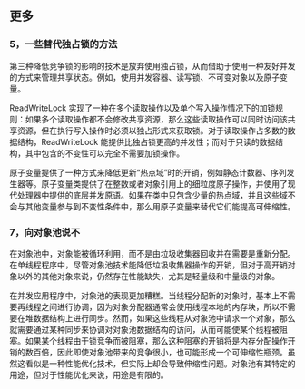 ## 更多 ##

### 5，一些替代独占锁的方法

第三种降低竞争锁的影响的技术是放弃使用独占锁，从而借助于使用一种友好并发的方式来管理共享状态。例如，使用并发容器、读写锁、不可变对象以及原子变量。

ReadWriteLock 实现了一种在多个读取操作以及单个写入操作情况下的加锁规则：如果多个读取操作都不会修改共享资源，那么这些读取操作可以同时访问该共享资源，但在执行写入操作时必须以独占形式来获取锁。对于读取操作占多数的数据结构，ReadWriteLock 能提供比独占锁更高的并发性；而对于只读的数据结构，其中包含的不变性可以完全不需要加锁操作。

原子变量提供了一种方式来降低更新“热点域”时的开销，例如静态计数器、序列发生器等。原子变量类提供了在整数或者对象引用上的细粒度原子操作，并使用了现代处理器中提供的底层并发原语。如果在类中只包含少量的热点域，并且这些域不会与其他变量参与到不变性条件中，那么用原子变量来替代它们能提高可伸缩性。

### 7，向对象池说不

在对象池中，对象能被循环利用，而不是由垃圾收集器回收并在需要是重新分配。在单线程程序中，尽管对象池技术能降低垃圾收集器操作的开销，但对于高开销对象以外的其他对象来说，仍然存在性能缺失，尤其是轻量级和中量级的对象。

在并发应用程序中，对象池的表现更加糟糕。当线程分配新的对象时，基本上不需要再线程之间进行协调，因为对象分配器通常会使用线程本地的内存块，所以不需要在堆数据结构上进行同步。然而，如果这些线程从对象池中请求一个对象，那么就需要通过某种同步来协调对对象池数据结构的访问，从而可能使某个线程被阻塞。如果某个线程由于锁竞争而被阻塞，那么这种阻塞的开销将是内存分配操作开销的数百倍，因此即使对象池带来的竞争很小，也可能形成一个可伸缩性瓶颈。虽然这看似是一种性能优化技术，但实际上却会导致伸缩性问题。对象池有其特定的用途，但对于性能优化来说，用途是有限的。